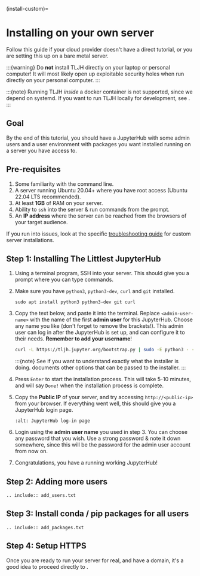 (install-custom)=

# Installing on your own server

Follow this guide if your cloud provider doesn't have a direct tutorial, or
you are setting this up on a bare metal server.

:::{warning}
Do **not** install TLJH directly on your laptop or personal computer!
It will most likely open up exploitable security holes when run directly
on your personal computer.
:::

:::{note}
Running TLJH _inside_ a docker container is not supported, since we depend
on systemd. If you want to run TLJH locally for development, see
[](/contributing/dev-setup).
:::

## Goal

By the end of this tutorial, you should have a JupyterHub with some admin
users and a user environment with packages you want installed running on
a server you have access to.

## Pre-requisites

1. Some familiarity with the command line.
2. A server running Ubuntu 20.04+ where you have root access (Ubuntu 22.04 LTS recommended).
3. At least **1GB** of RAM on your server.
4. Ability to `ssh` into the server & run commands from the prompt.
5. An **IP address** where the server can be reached from the browsers of your target audience.

If you run into issues, look at the specific [troubleshooting guide](/troubleshooting/providers/custom)
for custom server installations.

## Step 1: Installing The Littlest JupyterHub

1. Using a terminal program, SSH into your server. This should give you a prompt where you can
   type commands.

2. Make sure you have `python3`, `python3-dev`, `curl` and `git` installed.

   ```
   sudo apt install python3 python3-dev git curl
   ```

3. Copy the text below, and paste it into the terminal. Replace
   `<admin-user-name>` with the name of the first **admin user** for this
   JupyterHub. Choose any name you like (don't forget to remove the brackets!).
   This admin user can log in after the JupyterHub is set up, and
   can configure it to their needs. **Remember to add your username**!

   ```bash
   curl -L https://tljh.jupyter.org/bootstrap.py | sudo -E python3 - --admin <admin-user-name>
   ```

   :::{note}
   See [](/topic/installer-actions) if you want to understand exactly what the installer is doing.
   [](/topic/customizing-installer) documents other options that can be passed to the installer.
   :::

4. Press `Enter` to start the installation process. This will take 5-10 minutes,
   and will say `Done!` when the installation process is complete.

5. Copy the **Public IP** of your server, and try accessing `http://<public-ip>` from
   your browser. If everything went well, this should give you a JupyterHub login page.

   ```{image} ../images/first-login.png
   :alt: JupyterHub log-in page
   ```

6. Login using the **admin user name** you used in step 3. You can choose any
   password that you wish. Use a
   strong password & note it down somewhere, since this will be the password for
   the admin user account from now on.

7. Congratulations, you have a running working JupyterHub!

## Step 2: Adding more users

```{eval-rst}
.. include:: add_users.txt
```

## Step 3: Install conda / pip packages for all users

```{eval-rst}
.. include:: add_packages.txt
```

## Step 4: Setup HTTPS

Once you are ready to run your server for real, and have a domain, it's a good
idea to proceed directly to [](/howto/admin/https).
